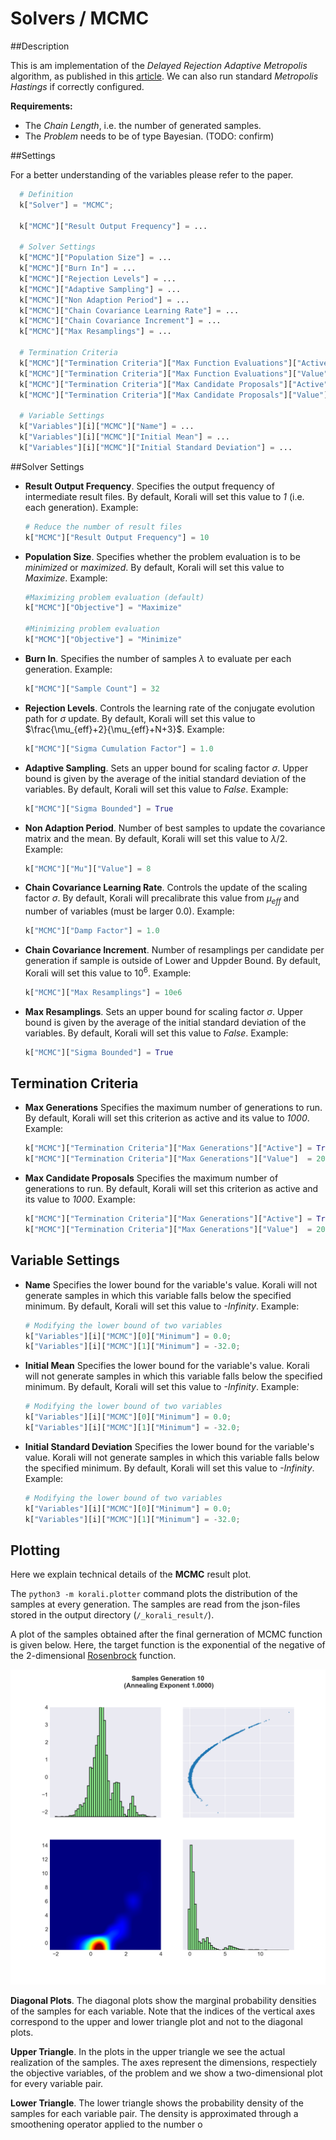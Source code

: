 # Solvers / MCMC
   				   
##Description

This is am implementation of the *Delayed Rejection Adaptive Metropolis* algorithm, as published in this [article](https://link.springer.com/article/10.1007%2Fs11222-006-9438-0). We can also run standard *Metropolis Hastings* if correctly configured.


**Requirements:**

+ The *Chain Length*, i.e. the number of generated samples.
+ The *Problem* needs to be of type Bayesian. (TODO: confirm)

##Settings

For a better understanding of the variables please refer to the paper.

```python
  # Definition
  k["Solver"] = "MCMC";
  
  k["MCMC"]["Result Output Frequency"] = ...
  
  # Solver Settings
  k["MCMC"]["Population Size"] = ... 
  k["MCMC"]["Burn In"] = ...
  k["MCMC"]["Rejection Levels"] = ...
  k["MCMC"]["Adaptive Sampling"] = ...
  k["MCMC"]["Non Adaption Period"] = ...
  k["MCMC"]["Chain Covariance Learning Rate"] = ...
  k["MCMC"]["Chain Covariance Increment"] = ...
  k["MCMC"]["Max Resamplings"] = ...
  
  # Termination Criteria
  k["MCMC"]["Termination Criteria"]["Max Function Evaluations"]["Active"] = ...
  k["MCMC"]["Termination Criteria"]["Max Function Evaluations"]["Value"] = ...
  k["MCMC"]["Termination Criteria"]["Max Candidate Proposals"]["Active"] = ...
  k["MCMC"]["Termination Criteria"]["Max Candidate Proposals"]["Value"] = ...

  # Variable Settings
  k["Variables"][i]["MCMC"]["Name"] = ...
  k["Variables"][i]["MCMC"]["Initial Mean"] = ...
  k["Variables"][i]["MCMC"]["Initial Standard Deviation"] = ...
```


##Solver Settings

- **Result Output Frequency**. Specifies the output frequency of intermediate result files. By default, Korali will set this value to *1* (i.e. each generation). Example:

	```python
    # Reduce the number of result files
	k["MCMC"]["Result Output Frequency"] = 10

	```

- **Population Size**. Specifies whether the problem evaluation is to be *minimized* or *maximized*. By default, Korali will set this value to *Maximize*. Example:

	```python
	#Maximizing problem evaluation (default)
	k["MCMC"]["Objective"] = "Maximize"

	#Minimizing problem evaluation
	k["MCMC"]["Objective"] = "Minimize"
	```
- **Burn In**. Specifies the number of samples $\lambda$ to evaluate per each generation. Example:

	```python
	k["MCMC"]["Sample Count"] = 32
	```
	
- **Rejection Levels**. Controls the learning rate of the conjugate evolution path for $\sigma$ update. By default, Korali will set this value to $\frac{\mu_{eff}+2}{\mu_{eff}+N+3}$. Example:

	```python
	k["MCMC"]["Sigma Cumulation Factor"] = 1.0
	```

- **Adaptive Sampling**. Sets an upper bound for scaling factor $\sigma$. Upper bound is given by the average of the initial standard deviation of the variables. By default, Korali will set this value to *False*. Example:

	```python
	k["MCMC"]["Sigma Bounded"] = True
	```	
	
- **Non Adaption Period**. Number of best samples to update the covariance matrix and the mean. By default, Korali will set this value to $\lambda / 2$. Example:

	```python
	k["MCMC"]["Mu"]["Value"] = 8
	```	
	
- **Chain Covariance Learning Rate**. Controls the update of the scaling factor $\sigma$. By default, Korali will precalibrate this value from $\mu_{eff}$ and number of variables (must be larger 0.0). Example:

	```python
	k["MCMC"]["Damp Factor"] = 1.0
	```	
	
- **Chain Covariance Increment**. Number of resamplings per candidate per generation if sample is outside of Lower and Uppder Bound. By default, Korali will set this value to $10^6$. Example:

	```python
	k["MCMC"]["Max Resamplings"] = 10e6
	```	

- **Max Resamplings**. Sets an upper bound for scaling factor $\sigma$. Upper bound is given by the average of the initial standard deviation of the variables. By default, Korali will set this value to *False*. Example:

	```python
	k["MCMC"]["Sigma Bounded"] = True
	```	
	
## Termination Criteria

- **Max Generations** Specifies the maximum number of generations to run. By default, Korali will set this criterion as active and its value to *1000*. Example:

	```python
	k["MCMC"]["Termination Criteria"]["Max Generations"]["Active"] = True
	k["MCMC"]["Termination Criteria"]["Max Generations"]["Value"]  = 2000
	```

- **Max Candidate Proposals** Specifies the maximum number of generations to run. By default, Korali will set this criterion as active and its value to *1000*. Example:

	```python
	k["MCMC"]["Termination Criteria"]["Max Generations"]["Active"] = True
	k["MCMC"]["Termination Criteria"]["Max Generations"]["Value"]  = 2000
	```

## Variable Settings

- **Name** Specifies the lower bound for the variable's value. Korali will not generate samples in which this variable falls below the specified minimum. By default, Korali will set this value to *-Infinity*. Example:

	```python
	# Modifying the lower bound of two variables
	k["Variables"][i]["MCMC"][0]["Minimum"] = 0.0;
	k["Variables"][i]["MCMC"][1]["Minimum"] = -32.0;
	```

- **Initial Mean** Specifies the lower bound for the variable's value. Korali will not generate samples in which this variable falls below the specified minimum. By default, Korali will set this value to *-Infinity*. Example:

	```python
	# Modifying the lower bound of two variables
	k["Variables"][i]["MCMC"][0]["Minimum"] = 0.0;
	k["Variables"][i]["MCMC"][1]["Minimum"] = -32.0;
	```

- **Initial Standard Deviation** Specifies the lower bound for the variable's value. Korali will not generate samples in which this variable falls below the specified minimum. By default, Korali will set this value to *-Infinity*. Example:

	```python
	# Modifying the lower bound of two variables
	k["Variables"][i]["MCMC"][0]["Minimum"] = 0.0;
	k["Variables"][i]["MCMC"][1]["Minimum"] = -32.0;
	```



## Plotting

Here we explain technical details of the **MCMC** result plot.

The `python3 -m korali.plotter` command plots the distribution of the samples at every
generation. The samples are read from the json-files stored in the output
directory (`/_korali_result/`).

A plot of the samples obtained after the final gerneration of MCMC
function is given below. Here, the target function is the exponential of the 
negative of the 2-dimensional [Rosenbrock](https://en.wikipedia.org/wiki/Rosenbrock_function) 
function.

![figure](sampling_rosenbrock.png)

**Diagonal Plots**. The diagonal plots show the marginal probability densities of the samples for 
each variable. Note that the indices of the vertical axes correspond to the 
upper and lower triangle plot and not to the diagonal plots.

**Upper Triangle**. In the plots in the upper triangle we see the actual realization of the samples. 
The axes represent the dimensions, respectiely the objective variables,
of the problem and we show a two-dimensional plot for every variable pair.

**Lower Triangle**. The lower triangle shows the probability density of the samples for each variable pair.
The density is approximated through a smoothening operator applied to the number
o
